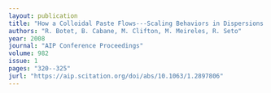 ```yaml
---
layout: publication
title: "How a Colloidal Paste Flows---Scaling Behaviors in Dispersions of Aggregated Particles under Mechanical Stress---"
authors: "R. Botet, B. Cabane, M. Clifton, M. Meireles, R. Seto"
year: 2008
journal: "AIP Conference Proceedings"
volume: 982
issue: 1
pages: "320--325"
jurl: "https://aip.scitation.org/doi/abs/10.1063/1.2897806"
---
```

